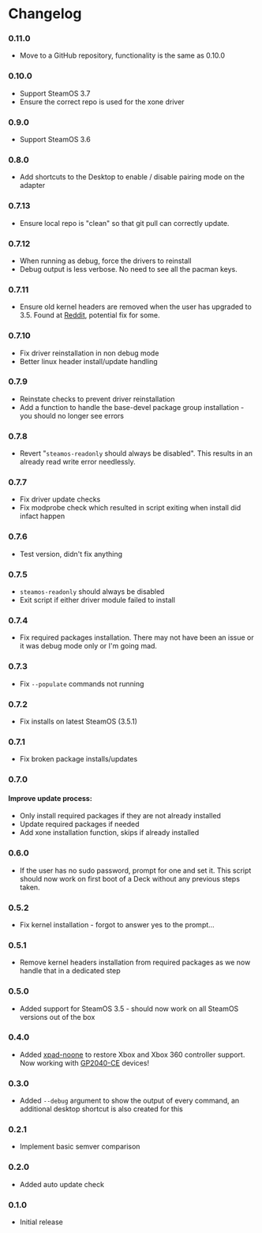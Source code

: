 # Changelog

### 0.11.0

 - Move to a GitHub repository, functionality is the same as 0.10.0

### 0.10.0

 - Support SteamOS 3.7
 - Ensure the correct repo is used for the xone driver

### 0.9.0

 - Support SteamOS 3.6

### 0.8.0

 - Add shortcuts to the Desktop to enable / disable pairing mode on the adapter

### 0.7.13
 - Ensure local repo is "clean" so that git pull can correctly update.

### 0.7.12
 - When running as debug, force the drivers to reinstall
 - Debug output is less verbose. No need to see all the pacman keys.

### 0.7.11
 - Ensure old kernel headers are removed when the user has upgraded to 3.5.
 Found at [Reddit](https://www.reddit.com/r/SteamDeck/comments/17lj4j6/installing_dkms_modules_fails/k7ekm0x/), potential fix for some.

### 0.7.10
 - Fix driver reinstallation in non debug mode
 - Better linux header install/update handling

### 0.7.9
 - Reinstate checks to prevent driver reinstallation
 - Add a function to handle the base-devel package group installation - you should no longer see errors

### 0.7.8
 - Revert "`steamos-readonly` should always be disabled". This results in an already read write error needlessly.

### 0.7.7
 - Fix driver update checks
 - Fix modprobe check which resulted in script exiting when install did infact happen

### 0.7.6
 - Test version, didn't fix anything

### 0.7.5
 - `steamos-readonly` should always be disabled
 - Exit script if either driver module failed to install

### 0.7.4
 - Fix required packages installation. There may not have been an issue or it was debug mode only or I'm going mad.

### 0.7.3
 - Fix `--populate` commands not running

### 0.7.2
 - Fix installs on latest SteamOS (3.5.1)

### 0.7.1
 - Fix broken package installs/updates

### 0.7.0
 #### Improve update process:
 - Only install required packages if they are not already installed
 - Update required packages if needed
 - Add xone installation function, skips if already installed
### 0.6.0
 - If the user has no sudo password, prompt for one and set it. This script should now work on first boot of a Deck without any previous steps taken.

### 0.5.2
 - Fix kernel installation - forgot to answer yes to the prompt...

### 0.5.1
 - Remove kernel headers installation from required packages as we now handle that in a dedicated step

### 0.5.0
 - Added support for SteamOS 3.5 - should now work on all SteamOS versions out of the box

### 0.4.0
 - Added [xpad-noone](https://github.com/medusalix/xpad-noone) to restore Xbox and Xbox 360 controller support. Now working with [GP2040-CE](https://github.com/OpenStickCommunity/GP2040-CE) devices!

### 0.3.0
 - Added `--debug` argument to show the output of every command, an additional desktop shortcut is also created for this

### 0.2.1
 - Implement basic semver comparison

### 0.2.0
 - Added auto update check

### 0.1.0
 - Initial release
